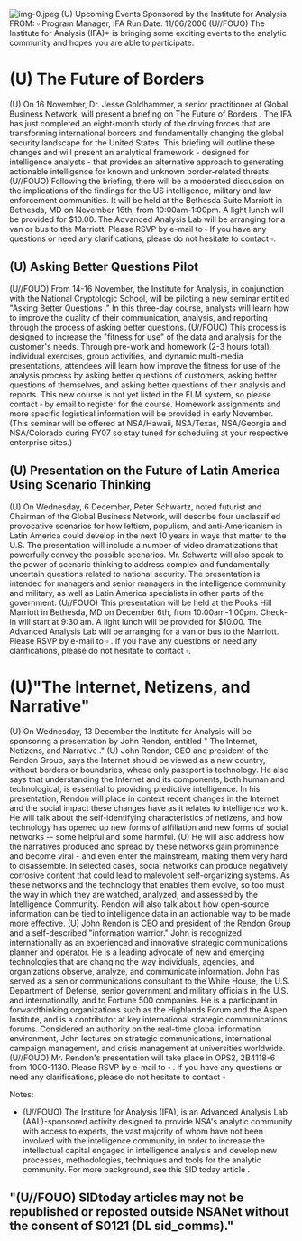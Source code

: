 ![img-0.jpeg](img-0.jpeg)
(U) Upcoming Events Sponsored by the Institute for Analysis
FROM: $\square$
Program Manager, IFA
Run Date: 11/06/2006
(U//FOUO) The Institute for Analysis (IFA)* is bringing some exciting events to the analytic community and hopes you are able to participate:

# (U) The Future of Borders 

(U) On 16 November, Dr. Jesse Goldhammer, a senior practitioner at Global Business Network, will present a briefing on The Future of Borders . The IFA has just completed an eight-month study of the driving forces that are transforming international borders and fundamentally changing the global security landscape for the United States. This briefing will outline these changes and will present an analytical framework - designed for intelligence analysts - that provides an alternative approach to generating actionable intelligence for known and unknown border-related threats.
(U//FOUO) Following the briefing, there will be a moderated discussion on the implications of the findings for the US intelligence, military and law enforcement communities. It will be held at the Bethesda Suite Marriott in Bethesda, MD on November 16th, from 10:00am-1:00pm. A light lunch will be provided for $\$ 10.00$. The Advanced Analysis Lab will be arranging for a van or bus to the Marriott. Please RSVP by e-mail to $\square$ If you have any questions or need any clarifications, please do not hesitate to contact $\square$.

## (U) Asking Better Questions Pilot

(U//FOUO) From 14-16 November, the Institute for Analysis, in conjunction with the National Cryptologic School, will be piloting a new seminar entitled "Asking Better Questions ." In this three-day course, analysts will learn how to improve the quality of their communication, analysis, and reporting through the process of asking better questions.
(U//FOUO) This process is designed to increase the "fitness for use" of the data and analysis for the customer's needs. Through pre-work and homework (2-3 hours total), individual exercises, group activities, and dynamic multi-media presentations, attendees will learn how improve the fitness for use of the analysis process by asking better questions of customers, asking better questions of themselves, and asking better questions of their analysis and reports. This new course is not yet listed in the ELM system, so please contact $\square$ by email to register for the course. Homework assignments and more specific logistical information will be provided in early November. (This seminar will be offered at NSA/Hawaii, NSA/Texas, NSA/Georgia and NSA/Colorado during FY07 so stay tuned for scheduling at your respective enterprise sites.)

## (U) Presentation on the Future of Latin America Using Scenario Thinking

(U) On Wednesday, 6 December, Peter Schwartz, noted futurist and Chairman of the Global Business Network, will describe four unclassified provocative scenarios for how leftism, populism, and anti-Americanism in Latin America could develop in the next 10 years in ways that matter to the U.S. The presentation will include a number of video dramatizations that powerfully convey the possible scenarios. Mr. Schwartz will also speak to the power of scenaric thinking to address complex and fundamentally uncertain questions related to national security. The presentation is intended for managers and senior managers in the intelligence community and military, as well as Latin America specialists in other parts of the government.
(U//FOUO) This presentation will be held at the Pooks Hill Marriott in Bethesda, MD on December 6th, from 10:00am-1:00pm. Check-in will start at 9:30 am. A light lunch will be provided for $\$ 10.00$. The Advanced Analysis Lab will be arranging for a van or bus to the
Marriott. Please RSVP by e-mail to $\square$ . If you have any questions or need any clarifications, please do not hesitate to contact $\square$.

# (U)"The Internet, Netizens, and Narrative" 

(U) On Wednesday, 13 December the Institute for Analysis will be sponsoring a presentation by John Rendon, entitled " The Internet, Netizens, and Narrative ."
(U) John Rendon, CEO and president of the Rendon Group, says the Internet should be viewed as a new country, without borders or boundaries, whose only passport is technology. He also says that understanding the Internet and its components, both human and technological, is essential to providing predictive intelligence. In his presentation, Rendon will place in context recent changes in the Internet and the social impact these changes have as it relates to intelligence work. He will talk about the self-identifying characteristics of netizens, and how technology has opened up new forms of affiliation and new forms of social networks -- some helpful and some harmful.
(U) He will also address how the narratives produced and spread by these networks gain prominence and become viral - and even enter the mainstream, making them very hard to disassemble. In selected cases, social networks can produce negatively corrosive content that could lead to malevolent self-organizing systems. As these networks and the technology that enables them evolve, so too must the way in which they are watched, analyzed, and assessed by the Intelligence Community. Rendon will also talk about how open-source information can be tied to intelligence data in an actionable way to be made more effective.
(U) John Rendon is CEO and president of the Rendon Group and a self-described "information warrior." John is recognized internationally as an experienced and innovative strategic communications planner and operator. He is a leading advocate of new and emerging technologies that are changing the way individuals, agencies, and organizations observe, analyze, and communicate information. John has served as a senior communications consultant to the White House, the U.S. Department of Defense, senior government and military officials in the U.S. and internationally, and to Fortune 500 companies. He is a participant in forwardthinking organizations such as the Highlands Forum and the Aspen Institute, and is a contributor at key international strategic communications forums. Considered an authority on the real-time global information environment, John lectures on strategic communications, international campaign management, and crisis management at universities worldwide.
(U//FOUO) Mr. Rendon's presentation will take place in OPS2, 2B4118-6 from 1000-1130. Please RSVP by e-mail to $\square$ . If you have any questions or need any clarifications, please do not hesitate to contact $\square$

Notes:

* (U//FOUO) The Institute for Analysis (IFA), is an Advanced Analysis Lab (AAL)-sponsored activity designed to provide NSA's analytic community with access to experts, the vast majority of whom have not been involved with the intelligence community, in order to increase the intellectual capital engaged in intelligence analysis and develop new processes, methodologies, techniques and tools for the analytic community. For more background, see this SID today article .


## "(U//FOUO) SIDtoday articles may not be republished or reposted outside NSANet without the consent of S0121 (DL sid_comms)."
